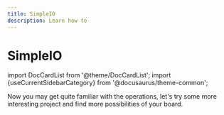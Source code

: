 ```yaml
---
title: SimpleIO
description: Learn how to
---
```


# SimpleIO

import DocCardList from '@theme/DocCardList';
import {useCurrentSidebarCategory} from '@docusaurus/theme-common';


Now you may get quite familiar with the operations, let's try some more interesting project and find more possibilities of your board.


<DocCardList items={useCurrentSidebarCategory().items}/>
